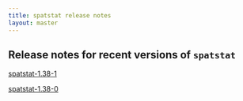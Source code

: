 ```yaml
---
title: spatstat release notes
layout: master
---
```


## Release notes for recent versions of `spatstat`

[spatstat-1.38-1](spatstat-1.38-1.html)

[spatstat-1.38-0](spatstat-1.38-0.html)

